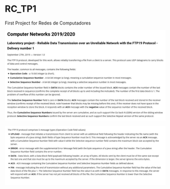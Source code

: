 # RC_TP1
First Project for Redes de Computadores

![Lab project description](https://github.com/fmnjose/RC_TP1/blob/master/Lab1.JPG?raw=true)

![Lab project description](https://github.com/fmnjose/RC_TP1/blob/master/Lab2.JPG?raw=true)
